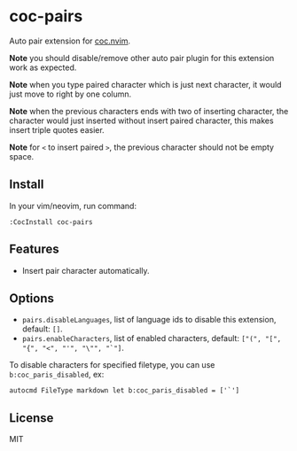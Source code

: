 # coc-pairs

Auto pair extension for [coc.nvim](https://github.com/neoclide/coc.nvim).

**Note** you should disable/remove other auto pair plugin for this extension
work as expected.

**Note** when you type paired character which is just next character, it would
just move to right by one column.

**Note** when the previous characters ends with two of inserting character, the
character would just inserted without insert paired character, this makes insert
triple quotes easier.

**Note** for `<` to insert paired `>`, the previous character should not be
empty space.

## Install

In your vim/neovim, run command:

```
:CocInstall coc-pairs
```

## Features

- Insert pair character automatically.

## Options

- `pairs.disableLanguages`, list of language ids to disable this extension,
  default: `[]`.
- `pairs.enableCharacters`, list of enabled characters, default: `` ["(", "[", "{", "<", "'", "\"", "`"] ``.

To disable characters for specified filetype, you can use `b:coc_paris_disabled`, ex:

    autocmd FileType markdown let b:coc_paris_disabled = ['`']

## License

MIT
